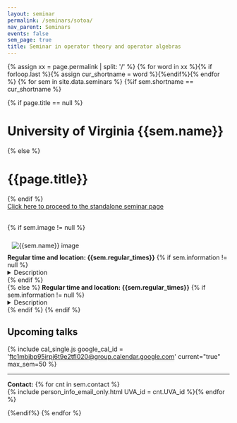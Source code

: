 ```yaml
---
layout: seminar
permalink: /seminars/sotoa/
nav_parent: Seminars
events: false
sem_page: true
title: Seminar in operator theory and operator algebras
---
```



{% assign xx = page.permalink | split: '/' %}
{% for word in xx %}{% if forloop.last %}{% assign cur_shortname = word %}{%endif%}{% endfor %}
{% for sem in site.data.seminars %}
{%if sem.shortname == cur_shortname %}

{% if page.title == null %}
  <h1 class="mt-2 mb-4">University of Virginia {{sem.name}}</h1>
{% else %}
  <h1 class="mt-2 mb-4">{{page.title}}</h1>
{% endif %}

<div class="list-group-sm">
  <a class="list-group-item list-group-item-action h5 orange-item" href="http://www.people.virginia.edu/~des5e/sotoa/sotoa.html">Click here to proceed to the standalone seminar page</a>
</div>

<br>

{% if sem.image != null %}
  <div class="row">
    <div class="col-md-3">
      <img src="{{ sem.image | replace: '__SITE_URL__', site.url }}" style="max-width:100%;max-height:400px;height:auto;width:auto;padding:10px" alt="{{sem.name}} image" title="{{sem.name}} image"/>
    </div>
    <div class="col-md-9">
      <b>Regular time and location: {{sem.regular_times}}</b>
      {% if sem.information != null %}<details class="mb-3"><summary>Description</summary>
        {{ sem.information }}
      </details>
      {% endif %}
    </div>
  </div>
{% else %}
  <b>Regular time and location: {{sem.regular_times}}</b>
  {% if sem.information != null %}<details class="mb-3"><summary>Description</summary>
    {{ sem.information }}
  </details>
  {% endif %}
{% endif %}


<h2 class="mt-4 mb-3">Upcoming talks</h2>

{% include cal_single.js google_cal_id = 'ftc1mbjbp95irpj6t9e2tfl020@group.calendar.google.com' current="true" max_sem=50 %}



<hr />

<b>Contact:</b> {% for cnt in sem.contact %}<br />{% include person_info_email_only.html UVA_id = cnt.UVA_id %}{% endfor %}


{%endif%}
{% endfor %}
